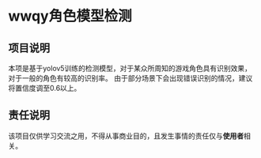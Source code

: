 # wwqy角色模型检测

## 项目说明
本项是基于yolov5训练的检测模型，对于某众所周知的游戏角色具有识别效果，对于一般的角色有较高的识别率。
由于部分场景下会出现错误识别的情况，建议将置信度调至0.6以上。

## 责任说明
该项目仅供学习交流之用，不得从事商业目的，且发生事情的责任仅与**使用者**相关。
